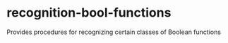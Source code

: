 # recognition-bool-functions
Provides procedures for recognizing certain classes of Boolean functions
